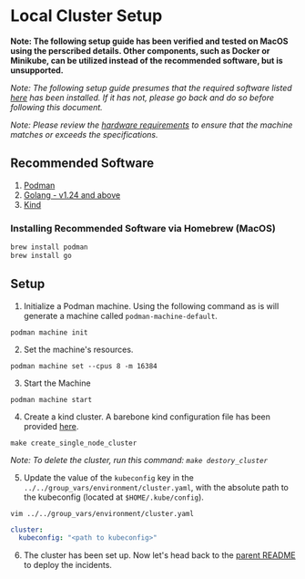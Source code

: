 # Local Cluster Setup

__Note: The following setup guide has been verified and tested on MacOS using the perscribed details. Other components, such as Docker or Minikube, can be utilized instead of the recommended software, but is unsupported.__

_Note: The following setup guide presumes that the required software listed [here](./README.md#required-software) has been installed. If it has not, please go back and do so before following this document._

_Note: Please review the [hardware requirements](../../docs/hardware_specification.md) to ensure that the machine matches or exceeds the specifications._

## Recommended Software

1. [Podman](https://podman.io/)
2. [Golang - v1.24 and above](https://go.dev/)
2. [Kind](https://kind.sigs.k8s.io/)

### Installing Recommended Software via Homebrew (MacOS)

```bash
brew install podman
brew install go
```

## Setup

1.  Initialize a Podman machine. Using the following command as is will generate a machine called `podman-machine-default`.
```shell
podman machine init
```

2. Set the machine's resources.
```shell
podman machine set --cpus 8 -m 16384
```

3. Start the Machine
```shell
podman machine start
```

4. Create a kind cluster. A barebone kind configuration file has been provided [here](./kind-config.yaml).
```shell
make create_single_node_cluster
```

_Note: To delete the cluster, run this command: `make destory_cluster`_

5. Update the value of the `kubeconfig` key in the `../../group_vars/environment/cluster.yaml`, with the absolute path to the kubeconfig (located at `$HOME/.kube/config`).
```shell
vim ../../group_vars/environment/cluster.yaml
```

```yaml
cluster:
  kubeconfig: "<path to kubeconfig>"
```

6. The cluster has been set up. Now let's head back to the [parent README](../../README.md#running-incident-scenarios---quick-start) to deploy the incidents.
